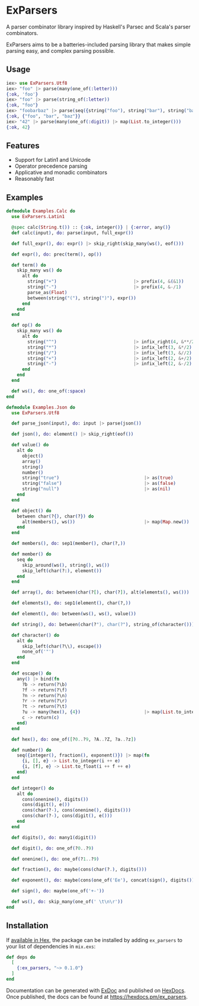 # ExParsers

A parser combinator library inspired by Haskell's Parsec and Scala's parser
combinators.

ExParsers aims to be a batteries-included parsing library that makes simple
parsing easy, and complex parsing possible.

## Usage

```elixir
iex> use ExParsers.Utf8
iex> "foo" |> parse(many(one_of(:letter)))
{:ok, 'foo'}
iex> "foo" |> parse(string_of(:letter))
{:ok, "foo"}
iex> "foobarbaz" |> parse(seq({string("foo"), string("bar"), string("baz")}))
{:ok, {"foo", "bar", "baz"}}
iex> "42" |> parse(many(one_of(:digit)) |> map(List.to_integer()))
{:ok, 42}
```

## Features

- Support for Latin1 and Unicode
- Operator precedence parsing
- Applicative and monadic combinators
- Reasonably fast

## Examples

```elixir
defmodule Examples.Calc do
  use ExParsers.Latin1

  @spec calc(String.t()) :: {:ok, integer()} | {:error, any()}
  def calc(input), do: parse(input, full_expr())

  def full_expr(), do: expr() |> skip_right(skip_many(ws(), eof()))

  def expr(), do: prec(term(), op())

  def term() do
    skip_many ws() do
      alt do
        string("+")                             |> prefix(4, &(&1))
        string("-")                             |> prefix(4, &-/1)
        parse_as(Float)
        between(string("("), string(")"), expr())
      end
    end
  end

  def op() do
    skip_many ws() do
      alt do
        string("^")                             |> infix_right(4, &**/2)
        string("*")                             |> infix_left(3, &*/2)
        string("/")                             |> infix_left(3, &//2)
        string("+")                             |> infix_left(2, &+/2)
        string("-")                             |> infix_left(2, &-/2)
      end
    end
  end

  def ws(), do: one_of(:space)
end
```

```elixir
defmodule Examples.Json do
  use ExParsers.Utf8

  def parse_json(input), do: input |> parse(json())

  def json(), do: element() |> skip_right(eof())

  def value() do
    alt do
      object()
      array()
      string()
      number()
      string("true")                                |> as(true)
      string("false")                               |> as(false)
      string("null")                                |> as(nil)
    end
  end

  def object() do
    between char(?{), char(?}) do
      alt(members(), ws())                          |> map(Map.new())
    end
  end

  def members(), do: sep1(member(), char(?,))

  def member() do
    seq do
      skip_around(ws(), string(), ws())
      skip_left(char(?:), element())
    end
  end

  def array(), do: between(char(?[), char(?]), alt(elements(), ws()))

  def elements(), do: sep1(element(), char(?,))

  def element(), do: between(ws(), ws(), value())

  def string(), do: between(char(?"), char(?"), string_of(character()))

  def character() do
    alt do
      skip_left(char(?\\), escape())
      none_of('"')
    end
  end

  def escape() do
    any() |> bind(fn
      ?b -> return(?\b)
      ?f -> return(?\f)
      ?n -> return(?\n)
      ?r -> return(?\r)
      ?t -> return(?\t)
      ?u -> many(hex(), {4})                        |> map(List.to_integer(16))
      c -> return(c)
    end)
  end

  def hex(), do: one_of([?0..?9, ?A..?Z, ?a..?z])

  def number() do
    seq({integer(), fraction(), exponent()}) |> map(fn
      {i, [], e} -> List.to_integer(i ++ e)
      {i, [f], e} -> List.to_float(i ++ f ++ e)
    end)
  end

  def integer() do
    alt do
      cons(onenine(), digits())
      cons(digit(), e())
      cons(char(?-), cons(onenine(), digits()))
      cons(char(?-), cons(digit(), e()))
    end
  end

  def digits(), do: many1(digit())

  def digit(), do: one_of(?0..?9)

  def onenine(), do: one_of(?1..?9)

  def fraction(), do: maybe(cons(char(?.), digits()))

  def exponent(), do: maybe(cons(one_of('Ee'), concat(sign(), digits())))

  def sign(), do: maybe(one_of('+-'))

  def ws(), do: skip_many(one_of(' \t\n\r'))
end
```

## Installation

If [available in Hex](https://hex.pm/docs/publish), the package can be installed
by adding `ex_parsers` to your list of dependencies in `mix.exs`:

```elixir
def deps do
  [
    {:ex_parsers, "~> 0.1.0"}
  ]
end
```

Documentation can be generated with [ExDoc](https://github.com/elixir-lang/ex_doc)
and published on [HexDocs](https://hexdocs.pm). Once published, the docs can
be found at <https://hexdocs.pm/ex_parsers>.
